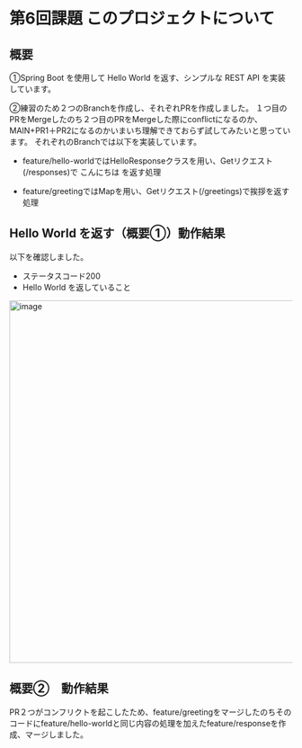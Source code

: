# 第6回課題 このプロジェクトについて

## 概要

①Spring Boot を使用して Hello World を返す、シンプルな REST API を実装しています。

②練習のため２つのBranchを作成し、それぞれPRを作成しました。
１つ目のPRをMergeしたのち２つ目のPRをMergeした際にconflictになるのか、MAIN+PR1＋PR2になるのかいまいち理解できておらず試してみたいと思っています。
それぞれのBranchでは以下を実装しています。
- feature/hello-worldではHelloResponseクラスを用い、Getリクエスト(/responses)で  こんにちは を返す処理

- feature/greetingではMapを用い、Getリクエスト(/greetings)で挨拶を返す処理

## Hello World を返す（概要①）動作結果
以下を確認しました。
- ステータスコード200
- Hello World を返していること
<img width="645" alt="image" src="https://github.com/yuik23/helloworld/assets/121958929/ddd403e5-5e26-4376-944f-e9dc4051afff">

## 概要②　動作結果
PR２つがコンフリクトを起こしたため、feature/greetingをマージしたのちそのコードにfeature/hello-worldと同じ内容の処理を加えたfeature/responseを作成、マージしました。
